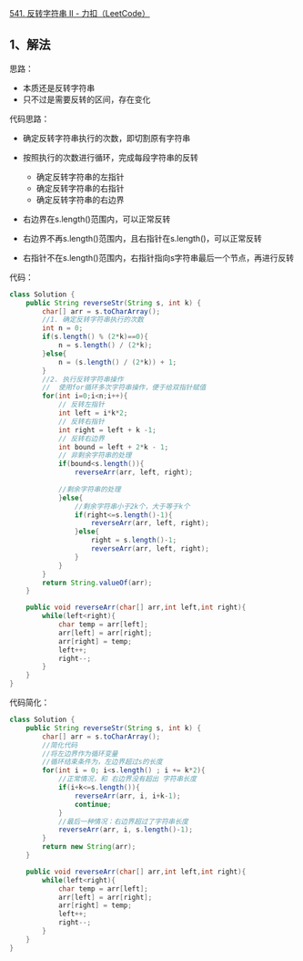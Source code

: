 
[541. 反转字符串 II - 力扣（LeetCode）](https://leetcode.cn/problems/reverse-string-ii/description/)
## 1、解法

思路：
- 本质还是反转字符串
- 只不过是需要反转的区间，存在变化

代码思路：
- 确定反转字符串执行的次数，即切割原有字符串
- 按照执行的次数进行循环，完成每段字符串的反转
	- 确定反转字符串的左指针
	- 确定反转字符串的右指针
	- 确定反转字符串的右边界

- 右边界在s.length()范围内，可以正常反转
- 右边界不再s.length()范围内，且右指针在s.length()，可以正常反转
- 右指针不在s.length()范围内，右指针指向s字符串最后一个节点，再进行反转

代码：
```java
class Solution {
    public String reverseStr(String s, int k) {
        char[] arr = s.toCharArray();
        //1. 确定反转字符串执行的次数
        int n = 0;
        if(s.length() % (2*k)==0){
            n = s.length() / (2*k);
        }else{
            n = (s.length() / (2*k)) + 1;
        }
        //2. 执行反转字符串操作
        //  使用for循环多次字符串操作，便于给双指针赋值
        for(int i=0;i<n;i++){
            // 反转左指针
            int left = i*k*2;
            // 反转右指针
            int right = left + k -1;
            // 反转右边界
            int bound = left + 2*k - 1;
            // 非剩余字符串的处理
            if(bound<s.length()){
                reverseArr(arr, left, right);
            
            //剩余字符串的处理
            }else{
                //剩余字符串小于2k个，大于等于k个
                if(right<=s.length()-1){
                    reverseArr(arr, left, right);
                }else{
                    right = s.length()-1;
                    reverseArr(arr, left, right);
                }
            }
        }
        return String.valueOf(arr);
    }

    public void reverseArr(char[] arr,int left,int right){
        while(left<right){
            char temp = arr[left];
            arr[left] = arr[right];
            arr[right] = temp;
            left++;
            right--;
        }
    }
}
```

代码简化：
```java
class Solution {
    public String reverseStr(String s, int k) {
        char[] arr = s.toCharArray();
        //简化代码
        //将左边界作为循环变量
        //循环结束条件为，左边界超过s的长度
        for(int i = 0; i<s.length() ; i += k*2){
            //正常情况，和 右边界没有超出 字符串长度
            if(i+k<=s.length()){
                reverseArr(arr, i, i+k-1);
                continue;
            }
            //最后一种情况：右边界超过了字符串长度
            reverseArr(arr, i, s.length()-1);
        }
        return new String(arr);
    }

    public void reverseArr(char[] arr,int left,int right){
        while(left<right){
            char temp = arr[left];
            arr[left] = arr[right];
            arr[right] = temp;
            left++;
            right--;
        }
    }
}
```